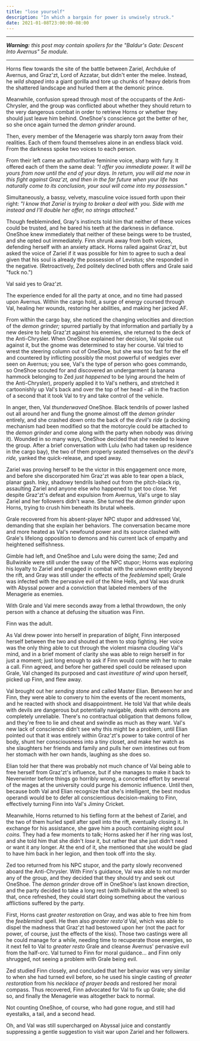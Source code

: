 ```yaml
---
title: "lose yourself"
description: "In which a bargain for power is unwisely struck."
date: 2021-01-08T23:00:00-08:00
---
```


---

_**Warning:** this post may contain spoilers for the "Baldur's Gate: Descent Into Avernus" 5e module._

---

Horns flew towards the site of the battle between Zariel, Archduke of Avernus, and Graz'zt, Lord of Azzatar, but didn't enter the melee. Instead, he _wild shaped_ into a giant gorilla and tore up chunks of heavy debris from the shattered landscape and hurled them at the demonic prince.

Meanwhile, confusion spread through most of the occupants of the Anti-Chrysler, and the group was conflicted about whether they should return to the very dangerous combat in order to retrieve Horns or whether they should just leave him behind. OneShoe's conscience got the better of her, so she once again turned the _demon grinder_ around.

Then, every member of the Menagerie was sharply torn away from their realities. Each of them found themselves alone in an endless black void. From the darkness spoke two voices to each person.

From their left came an authoritative feminine voice, sharp with fury. It offered each of them the same deal: _"I offer you immediate power. It will be yours from now until the end of your days. In return, you will aid me now in this fight against Graz'zt, and then in the far future when your life has naturally come to its conclusion, your soul will come into my possession."_

Simultaneously, a bassy, velvety, masculine voice issued forth upon their right: _"I know that Zariel is trying to broker a deal with you. Side with me instead and I'll double her offer, no strings attached."_

Though feebleminded, Gray's instincts told him that neither of these voices could be trusted, and he bared his teeth at the darkness in defiance. OneShoe knew immediately that neither of these beings were to be trusted, and she opted out immediately. Finn shrunk away from both voices, defending herself with an anxiety attack. Horns railed against Graz'zt, but asked the voice of Zariel if it was possible for him to agree to such a deal given that his soul is already the possession of Levistus; she responded in the negative. (Retroactively, Zed politely declined both offers and Grale said "fuck no.")

Val said yes to Graz'zt.

The experience ended for all the party at once, and no time had passed upon Avernus. Within the cargo hold, a surge of energy coursed through Val, healing her wounds, restoring her abilities, and making her jacked AF.

From within the cargo bay, she noticed the changing velocities and direction of the _demon grinder;_ spurred partially by that information and partially by a new desire to help Graz'zt against his enemies, she returned to the deck of the Anti-Chrysler. When OneShoe explained her decision, Val spoke out against it, but the gnome was determined to stay her course. Val tried to wrest the steering column out of OneShoe, but she was too fast for the elf and countered by inflicting possibly the most powerful of wedgies ever seen on Avernus; you see, Val's the type of person who goes commando, so OneShoe scouted for and discovered an undergarment (a banana hammock belonging to Zed _just happened_ to be lying around the helm of the Anti-Chrysler), properly applied it to Val's nethers, and stretched it cartoonishly up Val's back and over the top of her head - all in the fraction of a second that it took Val to try and take control of the vehicle.

In anger, then, Val _thunderwaved_ OneShoe. Black tendrils of power lashed out all around her and flung the gnome almost off the _demon grinder_ entirely, and she crashed down onto the back of the _devil's ride_ (a docking mechanism had been modified so that the motorcyle could be attached to the _demon grinder_ and come along with the party when nobody was driving it). Wounded in so many ways, OneShoe decided that she needed to leave the group. After a brief conversation with Lulu (who had taken up residence in the cargo bay), the two of them properly seated themselves on the _devil's ride,_ yanked the quick-release, and sped away.

Zariel was proving herself to be the victor in this engagement once more, and before she discorporated him Graz'zt was able to tear open a black, planar gash. Inky, shadowy tendrils lashed out from the pitch-black rip, assaulting Zariel and anyone else who happened to get too close. Yet despite Graz'zt's defeat and expulsion from Avernus, Val's urge to slay Zariel and her followers didn't wane. She turned the _demon grinder_ upon Horns, trying to crush him beneath its brutal wheels.

Grale recovered from his absent-player NPC stupor and addressed Val, demanding that she explain her behaviors. The conversation became more and more heated as Val's newfound power and its source clashed with Grale's lifelong opposition to demons and his current lack of empathy and heightened selfishness.

Gimble had left, and OneShoe and Lulu were doing the same; Zed and Bullwinkle were still under the sway of the NPC stupor; Horns was exploring his loyalty to Zariel and engaged in combat with the unknown entity beyond the rift, and Gray was still under the effects of the _feeblemind_ spell; Grale was infected with the pervasive evil of the Nine Hells, and Val was drunk with Abyssal power and a conviction that labeled members of the Menagerie as enemies.

With Grale and Val mere seconds away from a lethal throwdown, the only person with a chance at defusing the situation was Finn.

Finn was the adult.

As Val drew power into herself in preparation of _blight,_ Finn interposed herself between the two and shouted at them to stop fighting. Her voice was the only thing able to cut through the violent miasma clouding Val's mind, and in a brief moment of clarity she was able to reign herself in for just a moment; just long enough to ask if Finn would come with her to make a call. Finn agreed, and before her gathered spell could be released upon Grale, Val changed its purposed and cast _investiture of wind_ upon herself, picked up Finn, and flew away.

Val brought out her _sending stone_ and called Master Elian. Between her and Finn, they were able to convery to him the events of the recent moments, and he reacted with shock and disappointment. He told Val that while deals with devils are dangerous but potentially navigable, deals with demons are completely unreliable. There's no contractual obligation that demons follow, and they're free to lie and cheat and swindle as much as they want. Val's new lack of conscience didn't see why this might be a problem, until Elian pointed out that it was entirely within Graz'zt's power to take control of her body, shunt her consciousness into a tiny closet, and make her watch as she slaughters her friends and family and pulls her own intestines out from her stomach with her own hands, laughing as she does so.

Elian told her that there was probably not much chance of Val being able to free herself from Graz'zt's influence, but if she manages to make it back to Neverwinter before things go horribly wrong, a concerted effort by several of the mages at the university could purge his demonic influence. Until then, because both Val and Elian recognize that she's intelligent, the best modus operandi would be to defer all conscientious decision-making to Finn, effectively turning Finn into Val's Jiminy Cricket.

Meanwhile, Horns returned to his tiefling form at the behest of Zariel, and the two of them hurled spell after spell into the rift, eventually closing it. In exchange for his assistance, she gave him a pouch containing eight _soul coins._ They had a few moments to talk; Horns asked her if her ring was lost, and she told him that she didn't _lose_ it, but rather that she just didn't need or want it any longer. At the end of it, she mentioned that she would be glad to have him back in her legion, and then took off into the sky.

Zed too returned from his NPC stupor, and the party slowly reconvened aboard the Anti-Chrysler. With Finn's guidance, Val was able to not murder any of the group, and they decided that they should try and seek out OneShoe. The _demon grinder_ drove off in OneShoe's last known direction, and the party decided to take a long rest (with Bullwinkle at the wheel) so that, once refreshed, they could start doing something about the various afflictions suffered by the party.

First, Horns cast _greater restoration_ on Gray, and was able to free him from the _feeblemind_ spell. He then also _greater resto'd_ Val, which was able to dispel the madness that Graz'zt had bestowed upon her (not the pact for power, of course, just the effects of the kiss). Those two castings were all he could manage for a while, needing time to recuperate those energies, so it next fell to Val to _greater resto_ Grale and cleanse Avernus' pervasive evil from the half-orc. Val turned to Finn for moral guidance... and Finn only shrugged, not seeing a problem with Grale being evil.

Zed studied Finn closely, and concluded that her behavior was very similar to when she had turned evil before, so he used his single casting of _greater restoration_ from his _necklace of prayer beads_ and restored her moral compass. Thus recovered, Finn advocated for Val to fix up Grale; she did so, and finally the Menagerie was altogether back to normal.

Not counting OneShoe, of course, who had gone rogue, and still had eyestalks, a tail, and a second head.

Oh, and Val was still supercharged on Abyssal juice and constantly suppressing a gentle suggestion to visit war upon Zariel and her followers.
